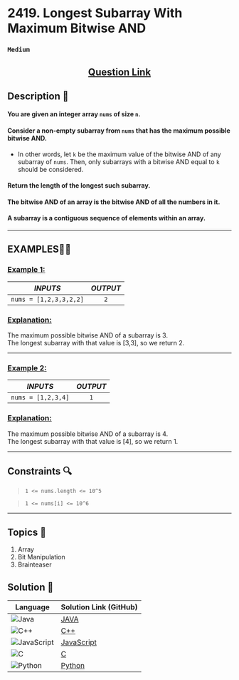 # 2419. Longest Subarray With Maximum Bitwise AND

### `Medium`


<h2 align="center">
<a href="https://leetcode.com/problems/longest-subarray-with-maximum-bitwise-and/description/?envType=daily-question&envId=2024-09-14"><strong>Question Link</strong></a>
</h2>


## Description 📑

#### You are given an integer array `nums` of size `n`.

#### Consider a non-empty subarray from `nums` that has the maximum possible bitwise AND.

- In other words, let `k` be the maximum value of the bitwise AND of any subarray of `nums`. Then, only subarrays with a bitwise AND equal to `k` should be considered.

#### Return the length of the longest such subarray.

#### The bitwise AND of an array is the bitwise AND of all the numbers in it.

#### A subarray is a contiguous sequence of elements within an array.

---

## **EXAMPLES**💫✨ </br>

<h3>

<ins>**Example 1**:</ins> </br>


| _INPUTS_ | _OUTPUT_ |
| :-----------: | :-----------: |
| `nums = [1,2,3,3,2,2]` | `2` |

</h3>

<h3>
<ins>Explanation:</ins>
</h3>

The maximum possible bitwise AND of a subarray is 3. <br>
The longest subarray with that value is [3,3], so we return 2.

____
<h3>

<ins>**Example 2**:</ins> </br>

| _INPUTS_ | _OUTPUT_ |
| :-----------: | :-----------: |
| `nums = [1,2,3,4]` | `1` |

</h3>

<h3>
<ins>Explanation:</ins>
</h3>

The maximum possible bitwise AND of a subarray is 4. <br>
The longest subarray with that value is [4], so we return 1.

___


## Constraints 🔍

> `1 <= nums.length <= 10^5`</br>

> `1 <= nums[i] <= 10^6` 

___

## Topics 📝

1. Array
2. Bit Manipulation
3. Brainteaser


## Solution 📃

|  Language   |  Solution Link (GitHub) |
| ------------- | ------------- |
|  ![Java](https://img.shields.io/badge/java-%23ED8B00.svg?style=flat&logo=openjdk&logoColor=white)  | [JAVA]() |
|  ![C++](https://img.shields.io/badge/c++-%2300599C.svg?style=plastic&logo=c%2B%2B&logoColor=white)  | [C++]()  |
|  ![JavaScript](https://img.shields.io/badge/javascript-%23323330.svg?style=flat&logo=javascript&logoColor=%23F7DF1E)  | [JavaScript]() |
|![C](https://img.shields.io/badge/c-%2300599C.svg?style=plastic&logo=c&logoColor=white)| [C]() |
|![Python](https://img.shields.io/badge/python-3670A0?style=plastic&logo=python&logoColor=ffdd54)| [Python]() |
